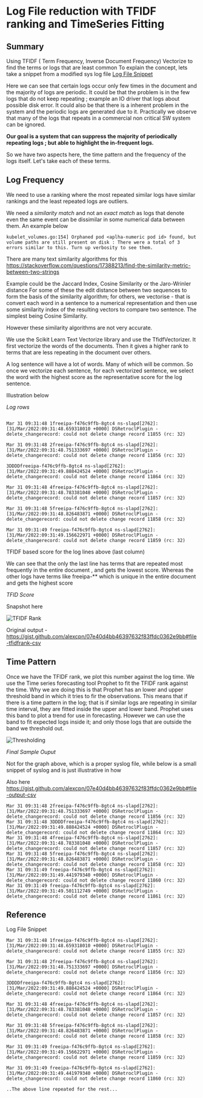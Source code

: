   

# Log File reduction with TFIDF ranking and TimeSeries Fitting

## Summary

Using TFIDF ( Term Frequency, Inverse Document Frequency) Vectorize to find the terms or logs that are least common
To explain the concept, lets take a snippet from a  modified sys log file [Log File Snippet][1]

Here we can see that certain logs occur only few times in the document and the majority of logs are periodic.
It could be that the problem is in the few logs that do not keep repeating ; example an IO driver that logs about possible disk error.
It could also be that there is a inherent problem in the system and the periodic logs are generated due to it. Practically we observe that many of the logs that repeats in a commercial non critical SW system can be ignored.

**Our goal is a system that can suppress the majority of periodically repeating logs ; but able to highlight the in-frequent logs.**

So we have two aspects here, the time pattern and the frequency of the logs itself. Let's take each of these terms.

## Log Frequency

We need to use a ranking where the most repeated similar logs have similar rankings and the least repeated logs are outliers.

We need a *similarity match* and not an *exact match* as logs that denote even the same event can be dissimilar in some numerical data between them. An example below

```
kubelet_volumes.go:154] Orphaned pod <aplha-numeric pod id> found, but volume paths are still present on disk : There were a total of 3 errors similar to this. Turn up verbosity to see them.
```

There are many text similarity algorithms for this https://stackoverflow.com/questions/17388213/find-the-similarity-metric-between-two-strings

Example could be the Jaccard Index, Cosine Similarity or the Jaro-Wrinler distance
For some of these the edit distance between two sequences to form the basis of the similarity algorithm; for others, we vectorise - that is convert each word in a sentence to a numerical representation and then use some similarity index of the resulting vectors to compare two sentence. The simplest being Cosine Similarity.

However these similarity algorithms are not very accurate.

We use the Scikit Learn Text Vectorize library and use the TfidfVectorizer. It first vectorize the words of the documents. Then it gives a higher rank to terms that are less repeating in the document over others.
  
A log sentence will have a lot of words. Many of which will be common. So once we vectorize each sentence, for each vectorized sentence, we select the word with the highest score as the representative score for the log sentence.
  
Illustration below
  
*Log rows*

 ```

Mar 31 09:31:48 1freeipa-f476c9ffb-8gtc4 ns-slapd[2762]: [31/Mar/2022:09:31:48.659318010 +0000] DSRetroclPlugin - delete_changerecord: could not delete change record 11855 (rc: 32)

Mar 31 09:31:48 2freeipa-f476c9ffb-8gtc4 ns-slapd[2762]: [31/Mar/2022:09:31:48.751333697 +0000] DSRetroclPlugin - delete_changerecord: could not delete change record 11856 (rc: 32)

3DDDDfreeipa-f476c9ffb-8gtc4 ns-slapd[2762]: [31/Mar/2022:09:31:49.888424524 +0000] DSRetroclPlugin - delete_changerecord: could not delete change record 11864 (rc: 32)

Mar 31 09:31:48 4freeipa-f476c9ffb-8gtc4 ns-slapd[2762]: [31/Mar/2022:09:31:48.783381048 +0000] DSRetroclPlugin - delete_changerecord: could not delete change record 11857 (rc: 32)

Mar 31 09:31:48 5freeipa-f476c9ffb-8gtc4 ns-slapd[2762]: [31/Mar/2022:09:31:48.826483871 +0000] DSRetroclPlugin - delete_changerecord: could not delete change record 11858 (rc: 32)

Mar 31 09:31:49 freeipa-f476c9ffb-8gtc4 ns-slapd[2762]: [31/Mar/2022:09:31:49.156622971 +0000] DSRetroclPlugin - delete_changerecord: could not delete change record 11859 (rc: 32)

```

TFIDF based score for the log lines above (last column)

We can see that the only the last line has terms that are repeated most frequently in the entire document , and gets the lowest score. Whereas the other logs have terms like <n>freeipa-** which is unique in the entire document and gets the highest score

*TFID Score*

Snapshot here 

![TFIDF Rank](https://i.imgur.com/ZPcWfYL.png)  

Original output - https://gist.github.com/alexcpn/07e40d4bb46397632f83ffdc0362e9bb#file-tfidfrank-csv

## Time Pattern

  Once we have the TFIDF rank, we plot this number against the log time. We use the Time series forecasting tool Prophet to fit the TFIDF rank against the time. Why we are doing this is that Prophet has an lower and upper threshold band in which it tries to fir the observations. This means that if there is a time pattern in the log; that is if similar logs are repeating in similar time interval, they are fitted inside the upper and lower band. Prophet uses this band to plot a trend for use in forecasting. However we can use the band to fit expected logs inside it; and only those logs that are outside the band we threshold out.

  

![Thresholding](https://i.imgur.com/mpu9jJ5.png)


*Final Sample Ouput*

Not for the graph above, which is a proper syslog file, while below is a small snippet of  syslog and is just illustrative in how 

Also here https://gist.github.com/alexcpn/07e40d4bb46397632f83ffdc0362e9bb#file-output-csv
```
Mar 31 09:31:48 2freeipa-f476c9ffb-8gtc4 ns-slapd[2762]: [31/Mar/2022:09:31:48.751333697 +0000] DSRetroclPlugin - delete_changerecord: could not delete change record 11856 (rc: 32)
Mar 31 09:31:48 3DDDDfreeipa-f476c9ffb-8gtc4 ns-slapd[2762]: [31/Mar/2022:09:31:49.888424524 +0000] DSRetroclPlugin - delete_changerecord: could not delete change record 11864 (rc: 32)
Mar 31 09:31:48 4freeipa-f476c9ffb-8gtc4 ns-slapd[2762]: [31/Mar/2022:09:31:48.783381048 +0000] DSRetroclPlugin - delete_changerecord: could not delete change record 11857 (rc: 32)
Mar 31 09:31:48 5freeipa-f476c9ffb-8gtc4 ns-slapd[2762]: [31/Mar/2022:09:31:48.826483871 +0000] DSRetroclPlugin - delete_changerecord: could not delete change record 11858 (rc: 32)
Mar 31 09:31:49 freeipa-f476c9ffb-8gtc4 ns-slapd[2762]: [31/Mar/2022:09:31:49.441979340 +0000] DSRetroclPlugin - delete_changerecord: could not delete change record 11860 (rc: 32)
Mar 31 09:31:49 freeipa-f476c9ffb-8gtc4 ns-slapd[2762]: [31/Mar/2022:09:31:49.501112749 +0000] DSRetroclPlugin - delete_changerecord: could not delete change record 11861 (rc: 32)

```
  
## Reference

[1]: https://gist.github.com/alexcpn/07e40d4bb46397632f83ffdc0362e9bb#file-input_ssylog-csv

Log File Snippet

```
Mar 31 09:31:48 1freeipa-f476c9ffb-8gtc4 ns-slapd[2762]: [31/Mar/2022:09:31:48.659318010 +0000] DSRetroclPlugin - delete_changerecord: could not delete change record 11855 (rc: 32)

Mar 31 09:31:48 2freeipa-f476c9ffb-8gtc4 ns-slapd[2762]: [31/Mar/2022:09:31:48.751333697 +0000] DSRetroclPlugin - delete_changerecord: could not delete change record 11856 (rc: 32)

3DDDDfreeipa-f476c9ffb-8gtc4 ns-slapd[2762]: [31/Mar/2022:09:31:49.888424524 +0000] DSRetroclPlugin - delete_changerecord: could not delete change record 11864 (rc: 32)

Mar 31 09:31:48 4freeipa-f476c9ffb-8gtc4 ns-slapd[2762]: [31/Mar/2022:09:31:48.783381048 +0000] DSRetroclPlugin - delete_changerecord: could not delete change record 11857 (rc: 32)

Mar 31 09:31:48 5freeipa-f476c9ffb-8gtc4 ns-slapd[2762]: [31/Mar/2022:09:31:48.826483871 +0000] DSRetroclPlugin - delete_changerecord: could not delete change record 11858 (rc: 32)

Mar 31 09:31:49 freeipa-f476c9ffb-8gtc4 ns-slapd[2762]: [31/Mar/2022:09:31:49.156622971 +0000] DSRetroclPlugin - delete_changerecord: could not delete change record 11859 (rc: 32)

Mar 31 09:31:49 freeipa-f476c9ffb-8gtc4 ns-slapd[2762]: [31/Mar/2022:09:31:49.441979340 +0000] DSRetroclPlugin - delete_changerecord: could not delete change record 11860 (rc: 32)

..The above line repeated for the rest...

```

